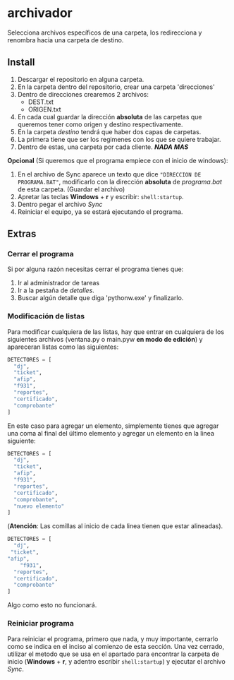 # archivador

Selecciona archivos específicos de una carpeta, los redirecciona y renombra hacia una carpeta de destino.

## Install

  1. Descargar el repositorio en alguna carpeta.
  2. En la carpeta dentro del repositorio, crear una carpeta 'direcciones'
  3. Dentro de direcciones crearemos 2 archivos:
     - DEST.txt
     - ORIGEN.txt
  4. En cada cual guardar la dirección **absoluta** de las carpetas que queremos tener como origen y destino respectivamente.
  5. En la carpeta _destino_ tendrá que haber dos capas de carpetas.
  6. La primera tiene que ser los regimenes con los que se quiere trabajar.
  7. Dentro de estas, una carpeta por cada cliente. ***NADA MAS***
  
  **Opcional** (Si queremos que el programa empiece con el inicio de windows):
  
  1. En el archivo de Sync aparece un texto que dice `"DIRECCION DE PROGRAMA.BAT"`, modificarlo con la
    dirección **absoluta** de *programa.bat* de esta carpeta. (Guardar el archivo)
  2. Apretar las teclas **Windows** + **r** y escribir: `shell:startup`.
  3. Dentro pegar el archivo *Sync*
  4. Reiniciar el equipo, ya se estará ejecutando el programa.

## Extras

### Cerrar el programa

  Si por alguna razón necesitas cerrar el programa tienes que:

  1. Ir al administrador de tareas
  2. Ir a la pestaña de *detalles*.
  3. Buscar algún detalle que diga 'pythonw.exe' y finalizarlo.

### Modificación de listas

  Para modificar cualquiera de las listas, hay que entrar en cualquiera de los siguientes archivos (ventana.py o main.pyw **en modo de edición**) y apareceran listas como las siguientes:

  ```python
DETECTORES = [
    "dj",
    "ticket",
    "afip",
    "f931",
    "reportes",
    "certificado",
    "comprobante"
]
  ```

  En este caso para agregar un elemento, simplemente tienes que agregar una coma al final del último elemento y agregar un elemento en la linea siguiente:
  
  ```python
DETECTORES = [
    "dj",
    "ticket",
    "afip",
    "f931",
    "reportes",
    "certificado",
    "comprobante",
    "nuevo elemento"
]
  ```

  (**Atención**: Las comillas al inicio de cada linea tienen que estar alineadas).

  ```python
DETECTORES = [
    "dj",
   "ticket",
  "afip",
      "f931",
    "reportes",
    "certificado",
    "comprobante"
]
  ```

  Algo como esto no funcionará.

### Reiniciar programa

  Para reiniciar el programa, primero que nada, y muy importante, cerrarlo como se indica en el inciso al comienzo de esta sección.
  Una vez cerrado, utilizar el metodo que se usa en el apartado para encontrar la carpeta de inicio (**Windows** + **r**, y adentro escribir `shell:startup`) y ejecutar el archivo *Sync*.
